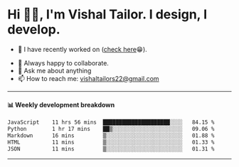# Hi 👋🏻, I'm Vishal Tailor. I design, I develop.

- 🔭 I have recently worked on ([check here](https://vishaltailor.com)😁).
<!-- - 🎦 Currently watching: JavaScript: The Hard Parts By Will Sentance. -->
- 👯 Always happy to collaborate.
- 💬 Ask me about anything
- 📫 How to reach me: <a href="mailto:vishaltailors22@gmail.com">vishaltailors22@gmail.com</a>

<hr /> 
<h4>📊 Weekly development breakdown</h4>
<!--START_SECTION:waka-->

```txt
JavaScript    11 hrs 56 mins  █████████████████████░░░░   84.15 %
Python        1 hr 17 mins    ██▒░░░░░░░░░░░░░░░░░░░░░░   09.06 %
Markdown      16 mins         ▒░░░░░░░░░░░░░░░░░░░░░░░░   01.88 %
HTML          11 mins         ▒░░░░░░░░░░░░░░░░░░░░░░░░   01.33 %
JSON          11 mins         ▒░░░░░░░░░░░░░░░░░░░░░░░░   01.31 %
```

<!--END_SECTION:waka-->
<hr /> 

<!-- ![](./profile-3d-contrib/profile-green-animate.svg) -->
